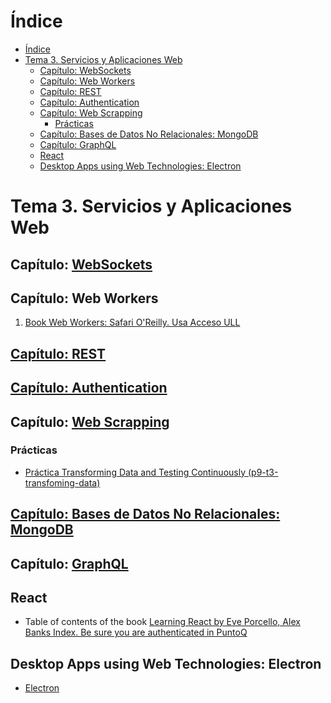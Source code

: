 # Índice

- [Índice](#%c3%8dndice)
- [Tema 3. Servicios y Aplicaciones Web](#tema-3-servicios-y-aplicaciones-web)
  - [Capítulo: WebSockets](#cap%c3%adtulo-websockets)
  - [Capítulo: Web Workers](#cap%c3%adtulo-web-workers)
  - [Capítulo: REST](#cap%c3%adtulo-rest)
  - [Capítulo: Authentication](#cap%c3%adtulo-authentication)
  - [Capítulo: Web Scrapping](#cap%c3%adtulo-web-scrapping)
    - [Prácticas](#pr%c3%a1cticas)
  - [Capítulo: Bases de Datos No Relacionales: MongoDB](#cap%c3%adtulo-bases-de-datos-no-relacionales-mongodb)
  - [Capítulo: GraphQL](#cap%c3%adtulo-graphql)
  - [React](#react)
  - [Desktop Apps using Web Technologies: Electron](#desktop-apps-using-web-technologies-electron)


# Tema 3. Servicios y Aplicaciones Web 

## Capítulo: [WebSockets](websockets.md)

## Capítulo: Web Workers

1. [Book Web Workers: Safari O'Reilly. Usa Acceso ULL](http://proquest.safaribooksonline.com/book/programming/javascript/9781449322120/firstchapter)

## [Capítulo: REST](rest.md)

## [Capítulo: Authentication](authentication.md)

<!--
**Stylus**

* [A Simple Website in Node.js with Express, Jade and Stylus](https://www.clock.co.uk/insight/a-simple-website-in-nodejs-with-express-jade-and-stylus)
* [Build a Node.js App with Express + EJS + Stylus by Robin Skafte](https://scotch.io/@robinskafte/build-a-nodejs-app-with-express-ejs-stylus)
-->

## Capítulo: [Web Scrapping](web-scrapping)


### Prácticas

* [Práctica Transforming Data and Testing Continuously (p9-t3-transfoming-data)](practicas/p9-t3-transforming-data/)

## [Capítulo: Bases de Datos No Relacionales: MongoDB](mongodb)

## Capítulo: [GraphQL](graphql)

## React 

* Table of contents of the book [Learning React by Eve Porcello, Alex Banks Index. Be sure you are authenticated in PuntoQ](learning-react.md)

## Desktop Apps using Web Technologies: Electron

* [Electron](electron.md)
